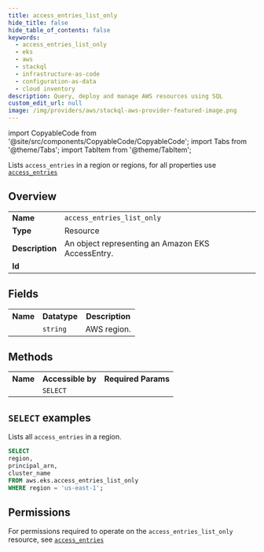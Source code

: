 ```yaml
---
title: access_entries_list_only
hide_title: false
hide_table_of_contents: false
keywords:
  - access_entries_list_only
  - eks
  - aws
  - stackql
  - infrastructure-as-code
  - configuration-as-data
  - cloud inventory
description: Query, deploy and manage AWS resources using SQL
custom_edit_url: null
image: /img/providers/aws/stackql-aws-provider-featured-image.png
---
```


import CopyableCode from '@site/src/components/CopyableCode/CopyableCode';
import Tabs from '@theme/Tabs';
import TabItem from '@theme/TabItem';

Lists <code>access_entries</code> in a region or regions, for all properties use <a href="/providers/aws/serviceName/access_entries/"><code>access_entries</code></a>

## Overview
<table><tbody>
<tr><td><b>Name</b></td><td><code>access_entries_list_only</code></td></tr>
<tr><td><b>Type</b></td><td>Resource</td></tr>
<tr><td><b>Description</b></td><td>An object representing an Amazon EKS AccessEntry.</td></tr>
<tr><td><b>Id</b></td><td><CopyableCode code="aws.eks.access_entries_list_only" /></td></tr>
</tbody></table>

## Fields
<table><tbody><tr><th>Name</th><th>Datatype</th><th>Description</th></tr><tr><td><CopyableCode code="region" /></td><td><code>string</code></td><td>AWS region.</td></tr>
</tbody></table>

## Methods

<table><tbody>
  <tr>
    <th>Name</th>
    <th>Accessible by</th>
    <th>Required Params</th>
  </tr>
  <tr>
    <td><CopyableCode code="list_resources" /></td>
    <td><code>SELECT</code></td>
    <td><CopyableCode code="region" /></td>
  </tr>
</tbody></table>

## `SELECT` examples
Lists all <code>access_entries</code> in a region.
```sql
SELECT
region,
principal_arn,
cluster_name
FROM aws.eks.access_entries_list_only
WHERE region = 'us-east-1';
```


## Permissions

For permissions required to operate on the <code>access_entries_list_only</code> resource, see <a href="/providers/aws/eks/access_entries/#permissions"><code>access_entries</code></a>

